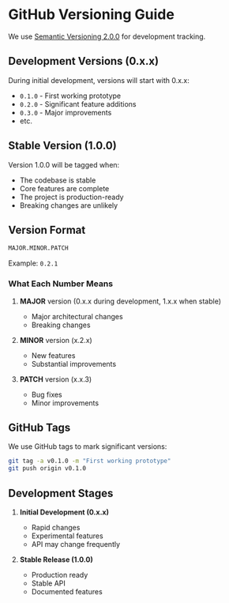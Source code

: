 # GitHub Versioning Guide

We use [Semantic Versioning 2.0.0](https://semver.org/) for development tracking.

## Development Versions (0.x.x)

During initial development, versions will start with 0.x.x:

- `0.1.0` - First working prototype
- `0.2.0` - Significant feature additions
- `0.3.0` - Major improvements
- etc.

## Stable Version (1.0.0)

Version 1.0.0 will be tagged when:

- The codebase is stable
- Core features are complete
- The project is production-ready
- Breaking changes are unlikely

## Version Format

```md
MAJOR.MINOR.PATCH
```

Example: `0.2.1`

### What Each Number Means

1. **MAJOR** version (0.x.x during development, 1.x.x when stable)
   - Major architectural changes
   - Breaking changes

2. **MINOR** version (x.2.x)
   - New features
   - Substantial improvements

3. **PATCH** version (x.x.3)
   - Bug fixes
   - Minor improvements

## GitHub Tags

We use GitHub tags to mark significant versions:

```bash
git tag -a v0.1.0 -m "First working prototype"
git push origin v0.1.0
```

## Development Stages

1. **Initial Development (0.x.x)**
   - Rapid changes
   - Experimental features
   - API may change frequently

2. **Stable Release (1.0.0)**
   - Production ready
   - Stable API
   - Documented features
